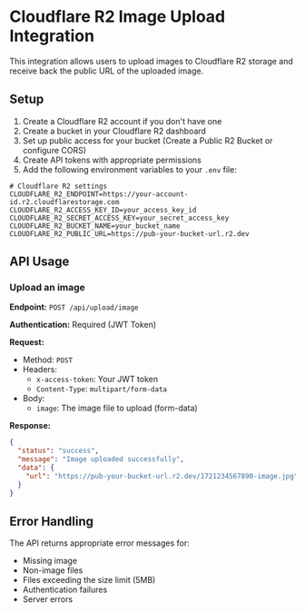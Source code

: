 # Cloudflare R2 Image Upload Integration

This integration allows users to upload images to Cloudflare R2 storage and receive back the public URL of the uploaded image.

## Setup

1. Create a Cloudflare R2 account if you don't have one
2. Create a bucket in your Cloudflare R2 dashboard
3. Set up public access for your bucket (Create a Public R2 Bucket or configure CORS)
4. Create API tokens with appropriate permissions
5. Add the following environment variables to your `.env` file:

```
# Cloudflare R2 settings
CLOUDFLARE_R2_ENDPOINT=https://your-account-id.r2.cloudflarestorage.com
CLOUDFLARE_R2_ACCESS_KEY_ID=your_access_key_id
CLOUDFLARE_R2_SECRET_ACCESS_KEY=your_secret_access_key
CLOUDFLARE_R2_BUCKET_NAME=your_bucket_name
CLOUDFLARE_R2_PUBLIC_URL=https://pub-your-bucket-url.r2.dev
```

## API Usage

### Upload an image

**Endpoint:** `POST /api/upload/image`

**Authentication:** Required (JWT Token)

**Request:**
- Method: `POST`
- Headers:
  - `x-access-token`: Your JWT token
  - `Content-Type`: `multipart/form-data`
- Body:
  - `image`: The image file to upload (form-data)

**Response:**
```json
{
  "status": "success",
  "message": "Image uploaded successfully",
  "data": {
    "url": "https://pub-your-bucket-url.r2.dev/1721234567890-image.jpg"
  }
}
```

## Error Handling

The API returns appropriate error messages for:
- Missing image
- Non-image files
- Files exceeding the size limit (5MB)
- Authentication failures
- Server errors 